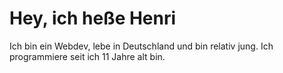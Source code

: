 # Hey, ich heße Henri
Ich bin ein Webdev, lebe in Deutschland und bin relativ jung. Ich programmiere seit ich 11 Jahre alt bin.

